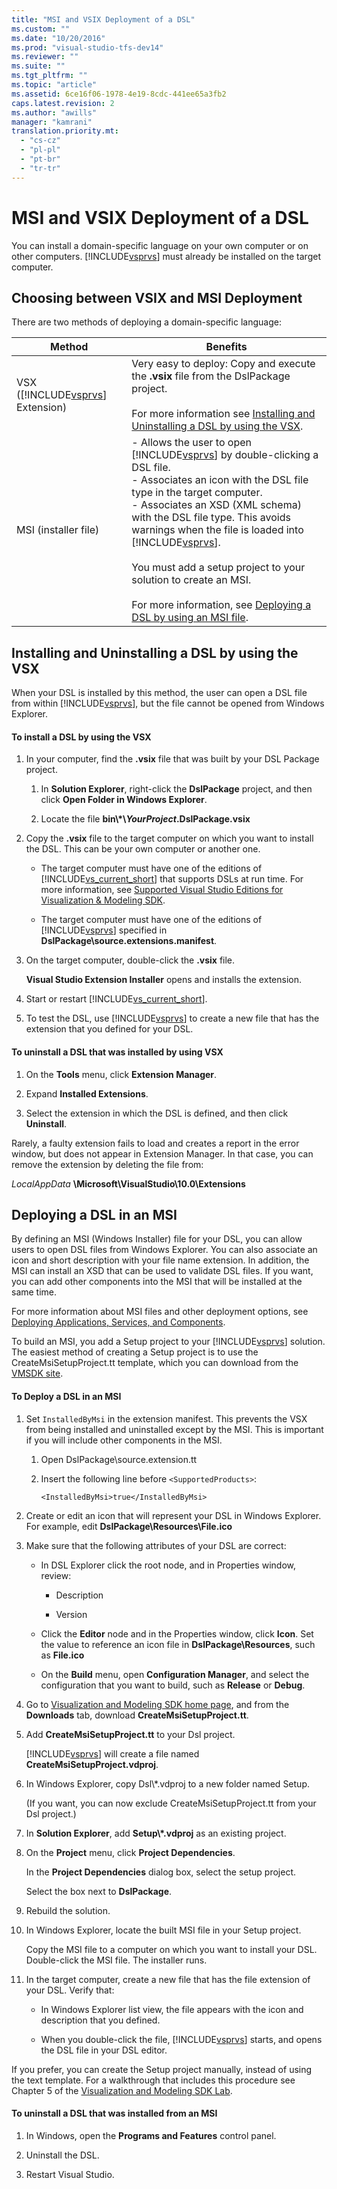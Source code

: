 ```yaml
---
title: "MSI and VSIX Deployment of a DSL"
ms.custom: ""
ms.date: "10/20/2016"
ms.prod: "visual-studio-tfs-dev14"
ms.reviewer: ""
ms.suite: ""
ms.tgt_pltfrm: ""
ms.topic: "article"
ms.assetid: 6ce16f06-1978-4e19-8cdc-441ee65a3fb2
caps.latest.revision: 2
ms.author: "awills"
manager: "kamrani"
translation.priority.mt: 
  - "cs-cz"
  - "pl-pl"
  - "pt-br"
  - "tr-tr"
---
```

# MSI and VSIX Deployment of a DSL
You can install a domain-specific language on your own computer or on other computers. [!INCLUDE[vsprvs](../code-quality/includes/vsprvs_md.md)] must already be installed on the target computer.  
  
##  <a name="which"></a> Choosing between VSIX and MSI Deployment  
 There are two methods of deploying a domain-specific language:  
  
|Method|Benefits|  
|------------|--------------|  
|VSX ([!INCLUDE[vsprvs](../code-quality/includes/vsprvs_md.md)] Extension)|Very easy to deploy: Copy and execute the **.vsix** file from the DslPackage project.<br /><br /> For more information see [Installing and Uninstalling a DSL by using the VSX](#Installing).|  
|MSI (installer file)|-   Allows the user to open [!INCLUDE[vsprvs](../code-quality/includes/vsprvs_md.md)] by double-clicking a DSL file.<br />-   Associates an icon with the DSL file type in the target computer.<br />-   Associates an XSD (XML schema) with the DSL file type. This avoids warnings when the file is loaded into [!INCLUDE[vsprvs](../code-quality/includes/vsprvs_md.md)].<br /><br /> You must add a setup project to your solution to create an MSI.<br /><br /> For more information, see [Deploying a DSL by using an MSI file](#msi).|  
  
##  <a name="Installing"></a> Installing and Uninstalling a DSL by using the VSX  
 When your DSL is installed by this method, the user can open a DSL file from within [!INCLUDE[vsprvs](../code-quality/includes/vsprvs_md.md)], but the file cannot be opened from Windows Explorer.  
  
#### To install a DSL by using the VSX  
  
1.  In your computer, find the **.vsix** file that was built by your DSL Package project.  
  
    1.  In **Solution Explorer**, right-click the **DslPackage** project, and then click **Open Folder in Windows Explorer**.  
  
    2.  Locate the file **bin\\\*\\***YourProject***.DslPackage.vsix**  
  
2.  Copy the **.vsix** file to the target computer on which you want to install the DSL. This can be your own computer or another one.  
  
    -   The target computer must have one of the editions of [!INCLUDE[vs_current_short](../code-quality/includes/vs_current_short_md.md)] that supports DSLs at run time. For more information, see [Supported Visual Studio Editions for Visualization & Modeling SDK](../modeling/supported-visual-studio-editions-for-visualization---modeling-sdk.md).  
  
    -   The target computer must have one of the editions of [!INCLUDE[vsprvs](../code-quality/includes/vsprvs_md.md)] specified in **DslPackage\source.extensions.manifest**.  
  
3.  On the target computer, double-click the **.vsix** file.  
  
     **Visual Studio Extension Installer** opens and installs the extension.  
  
4.  Start or restart [!INCLUDE[vs_current_short](../code-quality/includes/vs_current_short_md.md)].  
  
5.  To test the DSL, use [!INCLUDE[vsprvs](../code-quality/includes/vsprvs_md.md)] to create a new file that has the extension that you defined for your DSL.  
  
#### To uninstall a DSL that was installed by using VSX  
  
1.  On the **Tools** menu, click **Extension Manager**.  
  
2.  Expand **Installed Extensions**.  
  
3.  Select the extension in which the DSL is defined, and then click **Uninstall**.  
  
 Rarely, a faulty extension fails to load and creates a report in the error window, but does not appear in Extension Manager. In that case, you can remove the extension by deleting the file from:  
  
 *LocalAppData* **\Microsoft\VisualStudio\10.0\Extensions**  
  
##  <a name="msi"></a> Deploying a DSL in an MSI  
 By defining an MSI (Windows Installer) file for your DSL, you can allow users to open DSL files from Windows Explorer. You can also associate an icon and short description with your file name extension. In addition, the MSI can install an XSD that can be used to validate DSL files. If you want, you can add other components into the MSI that will be installed at the same time.  
  
 For more information about MSI files and other deployment options, see [Deploying Applications, Services, and Components](../deployment/deploying-applications--services--and-components.md).  
  
 To build an MSI, you add a Setup project to your [!INCLUDE[vsprvs](../code-quality/includes/vsprvs_md.md)] solution. The easiest method of creating a Setup project is to use the CreateMsiSetupProject.tt template, which you can download from the [VMSDK site](http://go.microsoft.com/fwlink/?LinkID=186128).  
  
#### To Deploy a DSL in an MSI  
  
1.  Set `InstalledByMsi` in the extension manifest. This prevents the VSX from being installed and uninstalled except by the MSI. This is important if you will include other components in the MSI.  
  
    1.  Open DslPackage\source.extension.tt  
  
    2.  Insert the following line before `<SupportedProducts>`:  
  
        ```  
        <InstalledByMsi>true</InstalledByMsi>  
        ```  
  
2.  Create or edit an icon that will represent your DSL in Windows Explorer. For example, edit **DslPackage\Resources\File.ico**  
  
3.  Make sure that the following attributes of your DSL are correct:  
  
    -   In DSL Explorer click the root node, and in Properties window, review:  
  
        -   Description  
  
        -   Version  
  
    -   Click the **Editor** node and in the Properties window, click **Icon**. Set the value to reference an icon file in **DslPackage\Resources**, such as **File.ico**  
  
    -   On the **Build** menu, open **Configuration Manager**, and select the configuration that you want to build, such as **Release** or **Debug**.  
  
4.  Go to [Visualization and Modeling SDK home page](http://go.microsoft.com/fwlink/?LinkID=186128), and from the **Downloads** tab, download **CreateMsiSetupProject.tt**.  
  
5.  Add **CreateMsiSetupProject.tt** to your Dsl project.  
  
     [!INCLUDE[vsprvs](../code-quality/includes/vsprvs_md.md)] will create a file named **CreateMsiSetupProject.vdproj**.  
  
6.  In Windows Explorer, copy Dsl\\*.vdproj to a new folder named Setup.  
  
     (If you want, you can now exclude CreateMsiSetupProject.tt from your Dsl project.)  
  
7.  In **Solution Explorer**, add **Setup\\\*.vdproj** as an existing project.  
  
8.  On the **Project** menu, click **Project Dependencies**.  
  
     In the **Project Dependencies** dialog box, select the setup project.  
  
     Select the box next to **DslPackage**.  
  
9. Rebuild the solution.  
  
10. In Windows Explorer, locate the built MSI file in your Setup project.  
  
     Copy the MSI file to a computer on which you want to install your DSL. Double-click the MSI file. The installer runs.  
  
11. In the target computer, create a new file that has the file extension of your DSL. Verify that:  
  
    -   In Windows Explorer list view, the file appears with the icon and description that you defined.  
  
    -   When you double-click the file, [!INCLUDE[vsprvs](../code-quality/includes/vsprvs_md.md)] starts, and opens the DSL file in your DSL editor.  
  
 If you prefer, you can create the Setup project manually, instead of using the text template. For a walkthrough that includes this procedure see Chapter 5 of the [Visualization and Modeling SDK Lab](http://go.microsoft.com/fwlink/?LinkId=208878).  
  
#### To uninstall a DSL that was installed from an MSI  
  
1.  In Windows, open the **Programs and Features** control panel.  
  
2.  Uninstall the DSL.  
  
3.  Restart Visual Studio.